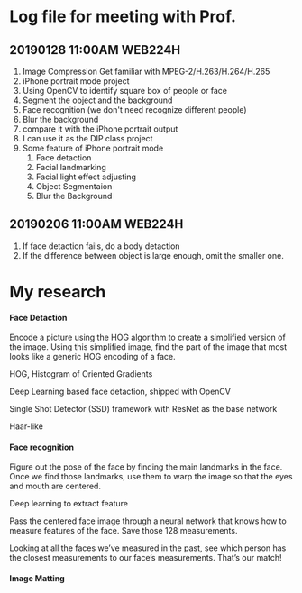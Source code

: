 # Log file for meeting with Prof.
## 20190128 11:00AM WEB224H
1. Image Compression
	Get familiar with MPEG-2/H.263/H.264/H.265
1. iPhone portrait mode project
  1. Using OpenCV to identify square box of people or face
  1. Segment the object and the background
  2. Face recognition (we don't need recognize different people)
  1. Blur the background
  2. compare it with the iPhone portrait output
  3. I can use it as the DIP class project
1. Some feature of iPhone portrait mode
	1. Face detaction
	2. Facial landmarking
	3. Facial light effect adjusting
	4. Object Segmentaion
	5. Blur the Background
## 20190206 11:00AM WEB224H
1. If face detaction fails, do a body detaction
2. If the difference between object is large enough, omit the smaller one.


# My research
#### Face Detaction
Encode a picture using the HOG algorithm to create a simplified version of the image. Using this simplified image, find the part of the image that most looks like a generic HOG encoding of a face.

HOG, Histogram of Oriented Gradients

Deep Learning based face detaction, shipped with OpenCV

Single Shot Detector (SSD) framework with ResNet as the base network

Haar-like
#### Face recognition
Figure out the pose of the face by finding the main landmarks in the face. Once we find those landmarks, use them to warp the image so that the eyes and mouth are centered.

Deep learning to extract feature

Pass the centered face image through a neural network that knows how to measure features of the face. Save those 128 measurements.

Looking at all the faces we’ve measured in the past, see which person has the closest measurements to our face’s measurements. That’s our match!

#### Image Matting
